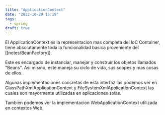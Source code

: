 ```yaml
---
title: "ApplicationContext"
date: "2022-10-29 15:19"
tags: 
  - spring
draft: true
---
```

El ApplicationContext es la representacion mas completa del IoC Container, tiene absolutamente toda la funcionalidad basica proveniente del [[notes/BeanFactory]]. 

Este es encargado de instanciar, manejar y construir los objetos llamados "Beans". Asi mismo, este maneja su ciclo de vida, sus scopes y mas cosas de ellos.

Algunas implementaciones concretas de esta interfaz las podemos ver en ClassPathXmlApplicationContext y FileSystemXmlApplicationContext las cuales son mayormente utilizadas en aplicaciones solas. 

Tambien podemos ver la implementacion WebApplicationContext utilizada en contextos Web.
